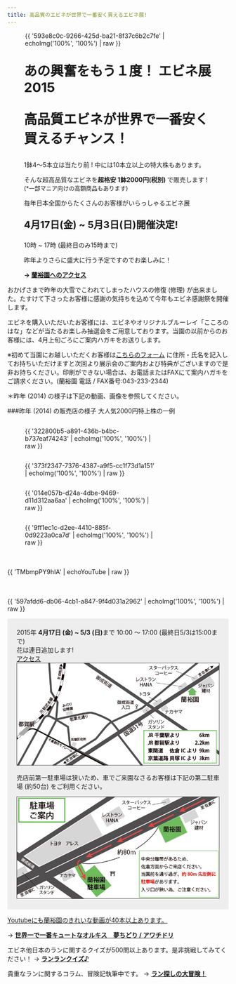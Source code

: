 ```yaml
---
title: 高品質のエビネが世界で一番安く買えるエビネ展!
---
```

<link rel="stylesheet" href="/assets/stylesheets/calanthe.css" />
<link rel="stylesheet" href="/assets/stylesheets/news.css" />
<figure>
{{ '593e8c0c-9266-425d-ba21-8f37c6b2c7fe' | echoImg('100%', '100%') | raw }}
</figure>
<div class="article-box" style="width: 85%; min-width: 350px; margin-left: auto; margin-right: auto;">
<div class="big-index">
<p style="font-size: 30px;"><b>あの興奮をもう１度！ エビネ展2015</b></p>
<p style="font-size: 30px;"><b>高品質エビネが世界で一番安く買えるチャンス！</b>
</p>
</div>
<p></p>
<p>1鉢4〜5本立は当たり前 ! 中には10本立以上の特大株もあります。</p>
<p>そんな超高品質なエビネを<b>超格安 1鉢2000円(税別) </b>で販売します !<span style="font-size: small;">(*一部マニア向けの高額商品もあります)</span></p>
<p>毎年日本全国からたくさんのお客様がいらっしゃるエビネ展</p>
<p style="font-size: 22px;"><b>4月17日(金) ~ 5月3日(日)開催決定!</b></p>
<p>10時 ~ 17時 (最終日のみ15時まで)</p>
<p>昨年よりさらに盛大に行う予定ですのでお楽しみに！</p>
<p><b>→ <a href="about_us/direction">蘭裕園へのアクセス</a></b></p>
</div>

おかげさまで昨年の大雪でこわれてしまったハウスの修復 (修理) が出来ました。たすけて下さったお客様に感謝の気持ちを込めて今年もエビネ感謝祭を開催します。

エビネを購入いただいたお客様には、エビネやオリジナルブルーレイ「こころのはな」などが当たるお楽しみ抽選会をご用意しております。当園の以前からのお客様には、4月上旬ごろにご案内ハガキをお送りします。

※初めて当園にお越しいただくお客様は[こちらのフォーム](/assets/calanthe_fair_request.pdf) に住所・氏名を記入してお持ちいただけますと次回より展示会のご案内および特典がございますので是非お持ちください。印刷ができない場合は、お電話またはFAXにて案内ハガキをご請求ください。(蘭裕園 電話 / FAX番号:043-233-2344)

＊昨年 (2014) の様子は下記の動画、画像を参照してください。

###昨年 (2014) の販売店の様子 大人気2000円特上株の一例
<figure style="margin-right: 2%; width: 45%; min-width: 300px; float: left;">
{{ '322800b5-a891-436b-b4bc-b737eaf74243' | echoImg('100%', '100%') | raw }}
</figure>

<figure style="margin-right: 2%; width: 45%; min-width: 300px; float: left;">
{{ '373f2347-7376-4387-a9f5-cc1f73d1a151' | echoImg('100%', '100%') | raw }}
</figure>

<figure style="margin-right: 2%; width: 45%; min-width: 300px; float: left;">
{{ '014e057b-d24a-4dbe-9469-d11d312aa6aa' | echoImg('100%', '100%') | raw }}
</figure>

<figure style="margin-right: 2%; width: 45%; min-width: 300px; float: left;">
{{ '9ff1ec1c-d2ee-4410-885f-0d9223a0ca7d' | echoImg('100%', '100%') | raw }}
</figure>

<p style="clear: both;"></p>

<div class="youtube-block" style="margin: 50px auto;">
{{ 'TMbmpPY9hIA' | echoYouTube | raw }}
</div>

<figure style="max-width: 700px; margin: 0 auto;">
{{ '597afdd6-db06-4cb1-a847-9f4d031a2962' | echoImg('100%', '100%') | raw }}
</figure>

<div style="margin: 1em 0; padding: 1.5em 1.5em;  background: #eee;">
2015年 <b>4月17日 (金) ~ 5/3 (日)</b>まで 10:00 ～ 17:00 (最終日5/3は15:00まで)<br />花は連日追加します!<br />
<a href="/about_us/direction">アクセス<br /><img src="/assets/images/map1_ja.jpg" alt="蘭裕園へのアクセス" /></a><br />
<p></p>
売店前第一駐車場は狭いため、車でご来園なさるお客様は下記の第二駐車場 (約50台) をご利用ください。
<p></p>
<a href="/about_us/direction"><img src="/assets/images/map2_ja.jpg" alt="蘭裕園駐車場"></a>
</div>

<a class="youtube" href="https://www.youtube.com/playlist?list=PLt3tRMFWeZB-ce852wXcEHamgRZe_PiWD"><span>Youtubeにも蘭裕園のきれいな動画が40本以上あります。</span></a>

→ <b>[世界一で一番キュートなオルキス　夢ちどり / アワチドリ](news/the_cutest_orchis_in_the_world)</b>

エビネ他日本のランに関するクイズが500問以上あります。是非挑戦してみてください！ → <b>[ランランクイズ♪](play/orchid_exam)</b>

貴重なランに関するコラム、冒険記執筆中です。 → <b>[ラン探しの大冒険！](news/list?tag=Column)</b>
